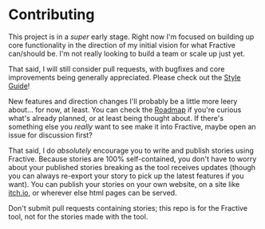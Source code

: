 # Contributing

This project is in a _super_ early stage. Right now I'm focused on building up core functionality in the direction of my initial vision for what Fractive can/should be. I'm not really looking to build a team or scale up just yet.

That said, I will still consider pull requests, with bugfixes and core improvements being generally appreciated. Please check out the [Style Guide](https://github.com/invicticide/fractive/blob/dev/.github/code_style.md)!

New features and direction changes I'll probably be a little more leery about... for now, at least. You can check the [Roadmap](https://github.com/invicticide/fractive/blob/dev/.github/roadmap.md) if you're curious what's already planned, or at least being thought about. If there's something else you _really_ want to see make it into Fractive, maybe open an issue for discussion first?

That said, I do _absolutely_ encourage you to write and publish stories using Fractive. Because stories are 100% self-contained, you don't have to worry about your published stories breaking as the tool receives updates (though you can always re-export your story to pick up the latest features if you want). You can publish your stories on your own website, on a site like [itch.io](https://itch.io), or wherever else html pages can be served.

Don't submit pull requests containing stories; this repo is for the Fractive tool, not for the stories made with the tool.
